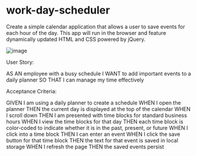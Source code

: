 # work-day-scheduler

Create a simple calendar application that allows a user to save events for each hour of the day. This app will run in the browser and feature dynamically updated HTML and CSS powered by jQuery.

![image](https://user-images.githubusercontent.com/89672040/160189591-c63547d0-ebac-4500-888e-3e8bd2ca7866.png)


User Story:

AS AN employee with a busy schedule
I WANT to add important events to a daily planner
SO THAT I can manage my time effectively

Acceptance Criteria:

GIVEN I am using a daily planner to create a schedule
WHEN I open the planner
THEN the current day is displayed at the top of the calendar
WHEN I scroll down
THEN I am presented with time blocks for standard business hours
WHEN I view the time blocks for that day
THEN each time block is color-coded to indicate whether it is in the past, present, or future
WHEN I click into a time block
THEN I can enter an event
WHEN I click the save button for that time block
THEN the text for that event is saved in local storage
WHEN I refresh the page
THEN the saved events persist
